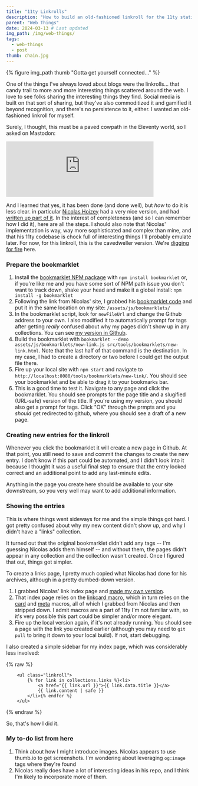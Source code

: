 ```yaml
---
title: "11ty Linkrolls"
description: "How to build an old-fashioned linkroll for the 11ty static site generator."
parent: "Web Things"
date: 2024-03-13 # Last updated
img_path: /img/web-things/
tags:
  - web-things
  - post
thumb: chain.jpg
---
```

  {% figure img_path thumb "Gotta get yourself connected..." %}

One of the things I've always loved about blogs were the linkrolls... that candy trail to more and more interesting things scattered around the web. I love to see folks sharing the interesting things they find. Social media is built on that sort of sharing, but they've also commoditized it and gamified it beyond recognition, and there's no persistence to it, either. I wanted an old-fashioned linkroll for myself.

Surely, I thought, this must be a paved cowpath in the Eleventy world, so I asked on Mastodon:

<iframe src="https://mastodon.social/@tbaxter/112083281191909486/embed" class="mastodon-embed" style="max-width: 100%; border: 0" width="400" allowfullscreen="allowfullscreen"></iframe><script src="https://mastodon.social/embed.js" async="async"></script>

And I learned that yes, it has been done (and done well), but *how* to do it is less clear. in particular [Nicolas Hoizey](https://nicolas-hoizey.com/) had a very nice version, and had [written up part of it](https://nicolas-hoizey.com/articles/2023/02/08/a-bookmarklet-to-create-a-new-link-content-markdown-on-github/). In the interest of completeness (and so I can remember how I did it), here are all the steps. I should also note that Nicolas' implementation is way, way more sophisticated and complex than mine, and that his 11ty codebase is chock full of interesting things I'll probably emulate later. For now, for this linkroll, this is the cavedweller version. We're [digging for fire](https://www.youtube.com/watch?v=xekfBhiqfig) here.

### Prepare the bookmarklet
1. Install the [bookmarklet NPM package](https://www.npmjs.com/package/bookmarklet) with `npm install bookmarklet` or, if you're like me and you have some sort of NPM path issue you don't want to track down, shake your head and make it a global install: `npm install -g bookmarklet`
2. Following the link from Nicolas' site, I grabbed his [bookmarklet code](https://github.com/nhoizey/nicolas-hoizey.com/blob/main/assets/js/bookmarklets/new-link.js) and put it in the same location on my site: `/assets/js/bookmarklets/`
3. In the bookmarklet script, look for `newFileUrl` and change the Github address to your own. I also modified it to automatically prompt for tags after getting _really_ confused about why my pages didn't show up in any collections. You can see [my version in Github](https://github.com/tBaxter/another-rodeo/blob/main/assets/js/bookmarklets/new-link.js).
4. Build the bookmarklet with `bookmarklet --demo assets/js/bookmarklets/new-link.js src/tools/bookmarklets/new-link.html`. Note that the last half of that command is the destination. In my case, I had to create a directory or two before I could get the output file there.
5. Fire up your local site with `npm start` and navigate to `http://localhost:8080/tools/bookmarklets/new-link/`. You should see your bookmarklet and be able to drag it to your bookmarks bar.
6. This is a good time to test it. Navigate to any page and click the bookmarklet. You should see prompts for the page title and a slugified (URL-safe) version of the title. If you're using my version, you should also get a prompt for tags. Click "OK" through the prmpts and you _should_ get redirected to github, where you should see a draft of a new page. 

### Creating new entries for the linkroll
Whenever you click the bookmarklet it will create a new page in Github. At that point, you still need to save and commit the changes to create the new entry. I don't know if this part could be automated, and I didn't look into it because I thought it was a useful final step to ensure that the entry looked correct and an additional point to add any last-minute edits.

Anything in the page you create here should be available to your site downstream, so you very well may want to add additional information.

### Showing the entries
This is where things went sideways for me and the simple things got hard. I got pretty confused about why my new content didn't show up, and why I didn't have a "links" collection. 

It turned out that the original bookmarklet didn't add any tags -- I'm guessing Nicolas adds them himself -- and without them, the pages didn't appear in any collection and the collection wasn't created. Once I figured that out, things got simpler.

To create a links page, I pretty much copied what Nicolas had done for his archives, although in a pretty dumbed-down version.
1. I grabbed Nicolas' link index page and [made my own version](https://github.com/tBaxter/another-rodeo/blob/main/src/links/index.njk). 
2. That index page relies on the [linkcard macro](https://github.com/tBaxter/another-rodeo/blob/main/src/_includes/macros/linkCard.njk), which in turn relies on the [card](https://github.com/tBaxter/another-rodeo/blob/main/src/_includes/macros/card.njk) and [meta](https://github.com/tBaxter/another-rodeo/blob/main/src/_includes/macros/meta.njk) macros, all of which I grabbed from Nicolas and then stripped down. I admit macros are a part of 11ty I'm not familiar with, so it's very possible this part could be simpler and/or more elegant. 
3. Fire up the local version again, if it's not already running. You should see a page with the link you created earlier (although you may need to `git pull` to bring it down to your local build). If not, start debugging.

I also created a simple sidebar for my index page, which was considerably less involved:

{% raw %}
```
    <ul class="linkroll">
        {% for link in collections.links %}<li>
            <a href="{{ link.url }}">{{ link.data.title }}</a>
            {{ link.content | safe }}
        </li>{% endfor %}
    </ul> 
```
{% endraw %}

So, that's how I did it.

### My to-do list from here
1. Think about how I might introduce images. Nicolas appears to use thumb.io to get screenshots. I'm wondering about leveraging `og:image` tags where they're found
2. Nicolas really does have a lot of interesting ideas in his repo, and I think I'm likely to incorporate more of them.
